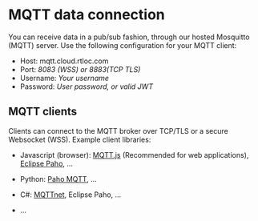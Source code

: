 # MQTT data connection

You can receive data in a pub/sub fashion, through our hosted Mosquitto (MQTT) server. Use the following configuration for your MQTT client:

* Host: mqtt.cloud.rtloc.com
* Port: *8083 (WSS) or 8883(TCP TLS)*
* Username: *Your username*
* Password: *User password, or valid JWT*

## MQTT clients

Clients can connect to the MQTT broker over TCP/TLS or a secure Websocket (WSS).
Example client libraries:

* Javascript (browser): [MQTT.js](https://www.npmjs.com/package/mqtt) (Recommended for web applications), [Eclipse Paho](https://www.eclipse.org/paho/clients/js/), ...

* Python: [Paho MQTT](https://pypi.org/project/paho-mqtt/), ...

* C#: [MQTTnet](https://github.com/chkr1011/MQTTnet), Eclipse Paho, ...

* ...
